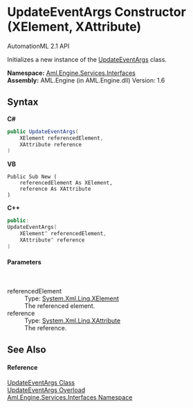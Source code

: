 # UpdateEventArgs Constructor (XElement, XAttribute)
AutomationML 2.1 API 

Initializes a new instance of the <a href="T_Aml_Engine_Services_Interfaces_UpdateEventArgs">UpdateEventArgs</a> class.

**Namespace:**&nbsp;<a href="N_Aml_Engine_Services_Interfaces">Aml.Engine.Services.Interfaces</a><br />**Assembly:**&nbsp;AML.Engine (in AML.Engine.dll) Version: 1.6

## Syntax

**C#**<br />
``` C#
public UpdateEventArgs(
	XElement referencedElement,
	XAttribute reference
)
```

**VB**<br />
``` VB
Public Sub New ( 
	referencedElement As XElement,
	reference As XAttribute
)
```

**C++**<br />
``` C++
public:
UpdateEventArgs(
	XElement^ referencedElement, 
	XAttribute^ reference
)
```


#### Parameters
&nbsp;<dl><dt>referencedElement</dt><dd>Type: <a href="https://docs.microsoft.com/dotnet/api/system.xml.linq.xelement" target="_parent" rel="noopener noreferrer">System.Xml.Linq.XElement</a><br />The referenced element.</dd><dt>reference</dt><dd>Type: <a href="https://docs.microsoft.com/dotnet/api/system.xml.linq.xattribute" target="_parent" rel="noopener noreferrer">System.Xml.Linq.XAttribute</a><br />The reference.</dd></dl>

## See Also


#### Reference
<a href="T_Aml_Engine_Services_Interfaces_UpdateEventArgs">UpdateEventArgs Class</a><br /><a href="Overload_Aml_Engine_Services_Interfaces_UpdateEventArgs__ctor">UpdateEventArgs Overload</a><br /><a href="N_Aml_Engine_Services_Interfaces">Aml.Engine.Services.Interfaces Namespace</a><br />